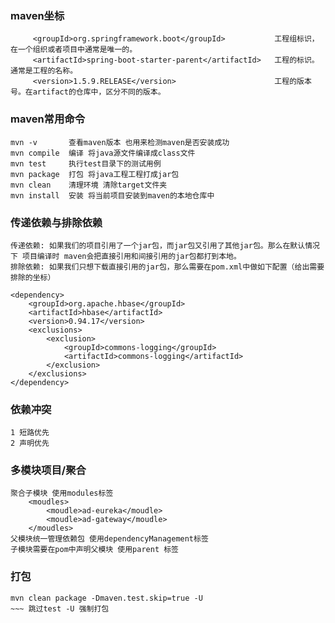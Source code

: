### maven坐标

         <groupId>org.springframework.boot</groupId>           工程组标识，在一个组织或者项目中通常是唯一的。
         <artifactId>spring-boot-starter-parent</artifactId>   工程的标识。通常是工程的名称。
         <version>1.5.9.RELEASE</version>                      工程的版本号。在artifact的仓库中，区分不同的版本。


### maven常用命令

    mvn -v       查看maven版本 也用来检测maven是否安装成功
    mvn compile  编译 将java源文件编译成class文件
    mvn test     执行test目录下的测试用例
    mvn package  打包 将java工程工程打成jar包
    mvn clean    清理环境 清除target文件夹
    mvn install  安装 将当前项目安装到maven的本地仓库中

### 传递依赖与排除依赖
    传递依赖: 如果我们的项目引用了一个jar包，而jar包又引用了其他jar包。那么在默认情况下 项目编译时 maven会把直接引用和间接引用的jar包都打到本地。
    排除依赖: 如果我们只想下载直接引用的jar包，那么需要在pom.xml中做如下配置（给出需要排除的坐标）

    <dependency>
        <groupId>org.apache.hbase</groupId>
        <artifactId>hbase</artifactId>
        <version>0.94.17</version>
        <exclusions>
            <exclusion>
                <groupId>commons-logging</groupId>
                <artifactId>commons-logging</artifactId>
            </exclusion>
        </exclusions>
    </dependency>


### 依赖冲突
    1 短路优先
    2 声明优先

### 多模块项目/聚合
    聚合子模块 使用modules标签
        <moudles>
            <moudle>ad-eureka</moudle>
            <moudle>ad-gateway</moudle>
        </moudles>
    父模块统一管理依赖包 使用dependencyManagement标签
    子模块需要在pom中声明父模块 使用parent 标签

### 打包
    mvn clean package -Dmaven.test.skip=true -U
    ~~~ 跳过test -U 强制打包





